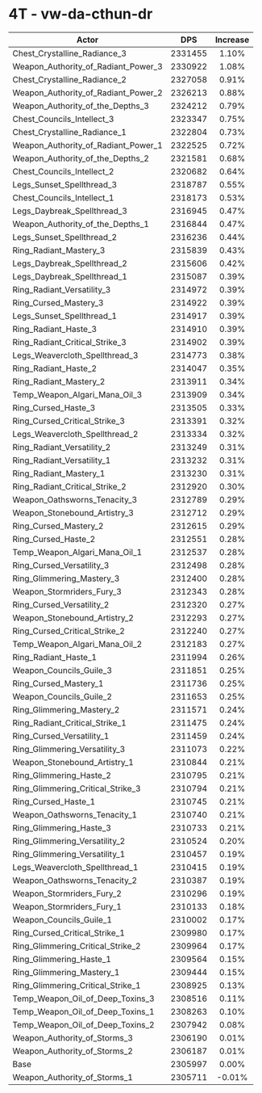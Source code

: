 # 4T - vw-da-cthun-dr
| Actor | DPS | Increase |
|---|:---:|:---:|
|Chest_Crystalline_Radiance_3|2331455|1.10%|
|Weapon_Authority_of_Radiant_Power_3|2330922|1.08%|
|Chest_Crystalline_Radiance_2|2327058|0.91%|
|Weapon_Authority_of_Radiant_Power_2|2326213|0.88%|
|Weapon_Authority_of_the_Depths_3|2324212|0.79%|
|Chest_Councils_Intellect_3|2323347|0.75%|
|Chest_Crystalline_Radiance_1|2322804|0.73%|
|Weapon_Authority_of_Radiant_Power_1|2322525|0.72%|
|Weapon_Authority_of_the_Depths_2|2321581|0.68%|
|Chest_Councils_Intellect_2|2320682|0.64%|
|Legs_Sunset_Spellthread_3|2318787|0.55%|
|Chest_Councils_Intellect_1|2318173|0.53%|
|Legs_Daybreak_Spellthread_3|2316945|0.47%|
|Weapon_Authority_of_the_Depths_1|2316844|0.47%|
|Legs_Sunset_Spellthread_2|2316236|0.44%|
|Ring_Radiant_Mastery_3|2315839|0.43%|
|Legs_Daybreak_Spellthread_2|2315606|0.42%|
|Legs_Daybreak_Spellthread_1|2315087|0.39%|
|Ring_Radiant_Versatility_3|2314972|0.39%|
|Ring_Cursed_Mastery_3|2314922|0.39%|
|Legs_Sunset_Spellthread_1|2314917|0.39%|
|Ring_Radiant_Haste_3|2314910|0.39%|
|Ring_Radiant_Critical_Strike_3|2314902|0.39%|
|Legs_Weavercloth_Spellthread_3|2314773|0.38%|
|Ring_Radiant_Haste_2|2314047|0.35%|
|Ring_Radiant_Mastery_2|2313911|0.34%|
|Temp_Weapon_Algari_Mana_Oil_3|2313909|0.34%|
|Ring_Cursed_Haste_3|2313505|0.33%|
|Ring_Cursed_Critical_Strike_3|2313391|0.32%|
|Legs_Weavercloth_Spellthread_2|2313334|0.32%|
|Ring_Radiant_Versatility_2|2313249|0.31%|
|Ring_Radiant_Versatility_1|2313232|0.31%|
|Ring_Radiant_Mastery_1|2313230|0.31%|
|Ring_Radiant_Critical_Strike_2|2312920|0.30%|
|Weapon_Oathsworns_Tenacity_3|2312789|0.29%|
|Weapon_Stonebound_Artistry_3|2312712|0.29%|
|Ring_Cursed_Mastery_2|2312615|0.29%|
|Ring_Cursed_Haste_2|2312551|0.28%|
|Temp_Weapon_Algari_Mana_Oil_1|2312537|0.28%|
|Ring_Cursed_Versatility_3|2312498|0.28%|
|Ring_Glimmering_Mastery_3|2312400|0.28%|
|Weapon_Stormriders_Fury_3|2312343|0.28%|
|Ring_Cursed_Versatility_2|2312320|0.27%|
|Weapon_Stonebound_Artistry_2|2312293|0.27%|
|Ring_Cursed_Critical_Strike_2|2312240|0.27%|
|Temp_Weapon_Algari_Mana_Oil_2|2312183|0.27%|
|Ring_Radiant_Haste_1|2311994|0.26%|
|Weapon_Councils_Guile_3|2311851|0.25%|
|Ring_Cursed_Mastery_1|2311736|0.25%|
|Weapon_Councils_Guile_2|2311653|0.25%|
|Ring_Glimmering_Mastery_2|2311571|0.24%|
|Ring_Radiant_Critical_Strike_1|2311475|0.24%|
|Ring_Cursed_Versatility_1|2311459|0.24%|
|Ring_Glimmering_Versatility_3|2311073|0.22%|
|Weapon_Stonebound_Artistry_1|2310844|0.21%|
|Ring_Glimmering_Haste_2|2310795|0.21%|
|Ring_Glimmering_Critical_Strike_3|2310794|0.21%|
|Ring_Cursed_Haste_1|2310745|0.21%|
|Weapon_Oathsworns_Tenacity_1|2310740|0.21%|
|Ring_Glimmering_Haste_3|2310733|0.21%|
|Ring_Glimmering_Versatility_2|2310524|0.20%|
|Ring_Glimmering_Versatility_1|2310457|0.19%|
|Legs_Weavercloth_Spellthread_1|2310415|0.19%|
|Weapon_Oathsworns_Tenacity_2|2310387|0.19%|
|Weapon_Stormriders_Fury_2|2310296|0.19%|
|Weapon_Stormriders_Fury_1|2310133|0.18%|
|Weapon_Councils_Guile_1|2310002|0.17%|
|Ring_Cursed_Critical_Strike_1|2309980|0.17%|
|Ring_Glimmering_Critical_Strike_2|2309964|0.17%|
|Ring_Glimmering_Haste_1|2309564|0.15%|
|Ring_Glimmering_Mastery_1|2309444|0.15%|
|Ring_Glimmering_Critical_Strike_1|2308925|0.13%|
|Temp_Weapon_Oil_of_Deep_Toxins_3|2308516|0.11%|
|Temp_Weapon_Oil_of_Deep_Toxins_1|2308263|0.10%|
|Temp_Weapon_Oil_of_Deep_Toxins_2|2307942|0.08%|
|Weapon_Authority_of_Storms_3|2306190|0.01%|
|Weapon_Authority_of_Storms_2|2306187|0.01%|
|Base|2305997|0.00%|
|Weapon_Authority_of_Storms_1|2305711|-0.01%|
